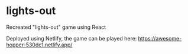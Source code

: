 # lights-out

Recreated "lights-out" game using React

Deployed using Netlify, the game can be played here:
https://awesome-hopper-530dc1.netlify.app/
